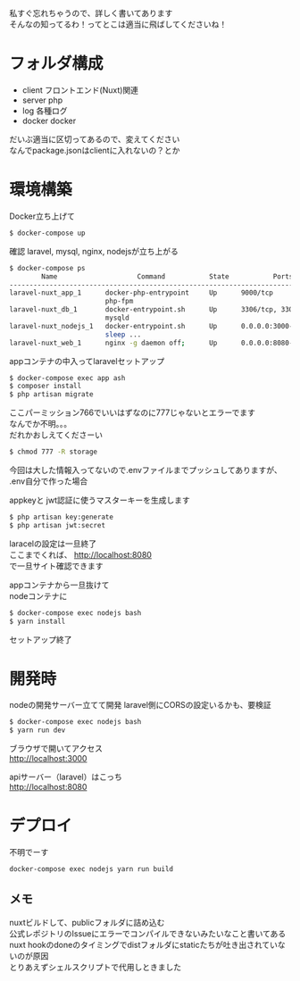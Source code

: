私すぐ忘れちゃうので、詳しく書いてあります  
そんなの知ってるわ！ってとこは適当に飛ばしてくださいね！

# フォルダ構成
- client フロントエンド(Nuxt)関連
- server php
- log 各種ログ
- docker docker

だいぶ適当に区切ってあるので、変えてください  
なんでpackage.jsonはclientに入れないの？とか

# 環境構築

Docker立ち上げて
```bash
$ docker-compose up
```

確認
laravel, mysql, nginx, nodejsが立ち上がる
```bash
$ docker-compose ps
        Name                    Command           State           Ports         
--------------------------------------------------------------------------------
laravel-nuxt_app_1      docker-php-entrypoint     Up      9000/tcp              
                        php-fpm                                                 
laravel-nuxt_db_1       docker-entrypoint.sh      Up      3306/tcp, 33060/tcp   
                        mysqld                                                  
laravel-nuxt_nodejs_1   docker-entrypoint.sh      Up      0.0.0.0:3000->3000/tcp
                        sleep ...                                               
laravel-nuxt_web_1      nginx -g daemon off;      Up      0.0.0.0:8080->80/tcp
```

appコンテナの中入ってlaravelセットアップ
```bash
$ docker-compose exec app ash
$ composer install
$ php artisan migrate
```

ここパーミッション766でいいはずなのに777じゃないとエラーでます  
なんでか不明。。。  
だれかおしえてくださーい

```bash
$ chmod 777 -R storage
```

今回は大した情報入ってないので.envファイルまでプッシュしてありますが、  
.env自分で作った場合

appkeyと
jwt認証に使うマスターキーを生成します

```bash
$ php artisan key:generate
$ php artisan jwt:secret
```

laracelの設定は一旦終了  
ここまでくれば、
[http://localhost:8080](http://localhost:8080)  
で一旦サイト確認できます

appコンテナから一旦抜けて  
nodeコンテナに

```bash
$ docker-compose exec nodejs bash
$ yarn install
```

セットアップ終了

# 開発時
nodeの開発サーバー立てて開発
laravel側にCORSの設定いるかも、要検証

```bash
$ docker-compose exec nodejs bash
$ yarn run dev
```
ブラウザで開いてアクセス  
[http://localhost:3000](http://localhost:3000)  

apiサーバー（laravel）はこっち  
[http://localhost:8080](http://localhost:8080)

# デプロイ
不明でーす

```bash
docker-compose exec nodejs yarn run build
```

## メモ  
nuxtビルドして、publicフォルダに詰め込む  
公式レポジトリのIssueにエラーでコンパイルできないみたいなこと書いてある  
nuxt hookのdoneのタイミングでdistフォルダにstaticたちが吐き出されていないのが原因  
とりあえずシェルスクリプトで代用しときました